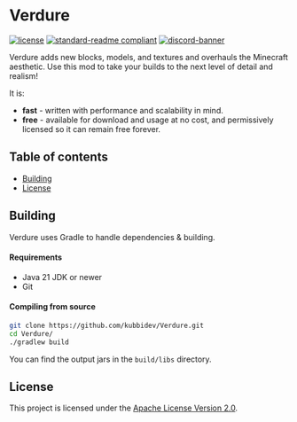 # Verdure
[![license](https://img.shields.io/github/license/kubbidev/Verdure?style=for-the-badge&color=b2204c)](LICENSE.txt)
[![standard-readme compliant](https://img.shields.io/badge/readme%20style-standard-brightgreen.svg?style=for-the-badge)](https://github.com/RichardLitt/standard-readme)
[![discord-banner](https://img.shields.io/discord/1238666127073345646?label=discord&style=for-the-badge&color=7289da)](https://discord.kubbidev.com)

Verdure adds new blocks, models, and textures and overhauls the Minecraft aesthetic. 
Use this mod to take your builds to the next level of detail and realism!

It is:
* **fast** - written with performance and scalability in mind.
* **free** - available for download and usage at no cost, and permissively licensed so it can remain free forever.

## Table of contents
- [Building](#building)
- [License](#license)

## Building
Verdure uses Gradle to handle dependencies & building.

#### Requirements
* Java 21 JDK or newer
* Git

#### Compiling from source
```sh
git clone https://github.com/kubbidev/Verdure.git
cd Verdure/
./gradlew build
```

You can find the output jars in the `build/libs` directory.

## License
This project is licensed under the [Apache License Version 2.0](LICENSE.txt).